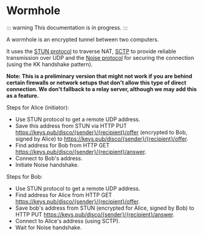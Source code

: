 # Wormhole

::: warning
This documentation is in progress.
:::

A wormhole is an encrypted tunnel between two computers.

It uses the [STUN protocol](https://en.wikipedia.org/wiki/STUN) to traverse NAT, [SCTP](https://en.wikipedia.org/wiki/Stream_Control_Transmission_Protocol) to provide reliable transmission over UDP and the [Noise protocol](https://noiseprotocol.org/noise.html) for securing the connection (using the KK handshake pattern).

**Note: This is a preliminary version that might not work if you are behind certain firewalls or network setups that don't allow this type of direct connection. We don't fallback to a relay server, although we may add this as a feature.**

Steps for Alice (initiator):

- Use STUN protocol to get a remote UDP address.
- Save this address from STUN via HTTP PUT https://keys.pub/disco/{sender}/{recipient}/offer (encrypted to Bob, signed by Alice) to https://keys.pub/disco/{sender}/{recipient}/offer.
- Find address for Bob from HTTP GET https://keys.pub/disco/{sender}/{recipient}/answer.
- Connect to Bob's address.
- Initiate Noise handshake.

Steps for Bob:

- Use STUN protocol to get a remote UDP address.
- Find address for Alice from HTTP GET https://keys.pub/disco/{sender}/{recipient}/offer.
- Save bob's address from STUN (encrypted for Alice, signed by Bob) to HTTP PUT https://keys.pub/disco/{sender}/{recipient}/answer.
- Connect to Alice's address (using SCTP).
- Wait for Noise handshake.
